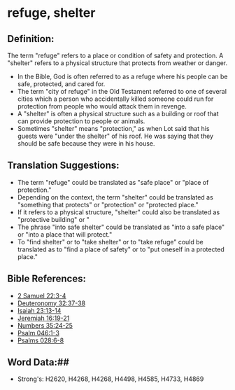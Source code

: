 # refuge, shelter #

## Definition: ##

The term "refuge" refers to a place or condition of safety and protection. A "shelter" refers to a physical structure that protects from weather or danger.

* In the Bible, God is often referred to as a refuge where his people can be safe, protected, and cared for.
* The term "city of refuge" in the Old Testament referred to one of several cities which a person who accidentally killed someone could run for protection from people who would attack them in revenge.
* A "shelter" is often a physical structure such as a building or roof that can provide protection to people or animals.
* Sometimes "shelter" means "protection," as when Lot said that his guests were "under the shelter" of his roof. He was saying that they should be safe because they were in his house.

## Translation Suggestions: ##

* The term "refuge" could be translated as "safe place" or "place of protection."
* Depending on the context, the term "shelter" could be translated as "something that protects" or "protection" or "protected place."
* If it refers to a physical structure, "shelter" could also be translated as "protective building" or "
* The phrase "into safe shelter" could be translated as "into a safe place" or "into a place that will protect."
* To "find shelter" or to "take shelter" or to "take refuge" could be translated as to "find a place of safety" or to "put oneself in a protected place."

## Bible References: ##

* [2 Samuel 22:3-4](rc://en/tn/help/2sa/22/03)
* [Deuteronomy 32:37-38](rc://en/tn/help/deu/32/37)
* [Isaiah 23:13-14](rc://en/tn/help/isa/23/13)
* [Jeremiah 16:19-21](rc://en/tn/help/jer/16/19)
* [Numbers 35:24-25](rc://en/tn/help/num/35/24)
* [Psalm 046:1-3](rc://en/tn/help/psa/046/001)
* [Psalms 028:6-8](rc://en/tn/help/psa/028/006)

## Word Data:##

* Strong's: H2620, H4268, H4268, H4498, H4585, H4733, H4869

